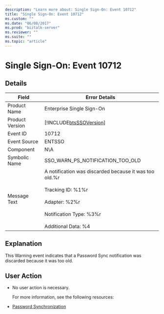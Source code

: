 ```yaml
---
description: "Learn more about: Single Sign-On: Event 10712"
title: "Single Sign-On: Event 10712"
ms.custom: ""
ms.date: "06/08/2017"
ms.prod: "biztalk-server"
ms.reviewer: ""
ms.suite: ""
ms.topic: "article"
---
```

# Single Sign-On: Event 10712
## Details  

| Field | Error Details |
|-----------------|------------------------------------------------------------------------------------------------------------------------------------------------------------------------------------|
|  Product Name   |                                                                             Enterprise Single Sign-On                                                                              |
| Product Version |                                                             [!INCLUDE[btsSSOVersion](../includes/btsssoversion-md.md)]                                                             |
|    Event ID     |                                                                                       10712                                                                                        |
|  Event Source   |                                                                                       ENTSSO                                                                                       |
|    Component    |                                                                                        N\A                                                                                         |
|  Symbolic Name  |                                                                          SSO_WARN_PS_NOTIFICATION_TOO_OLD                                                                          |
|  Message Text   | A notification was discarded because it was too old.%r<br /><br /> Tracking ID: %1%r<br /><br /> Adapter: %2%r<br /><br /> Notification Type: %3%r<br /><br /> Additional Data: %4 |

## Explanation  
 This Warning event indicates that a Password Sync notification was discarded because it was too old.  

## User Action  

- No user action is necessary.  

  For more information, see the following resources:  

- [Password Synchronization](../core/password-synchronization2.md)
